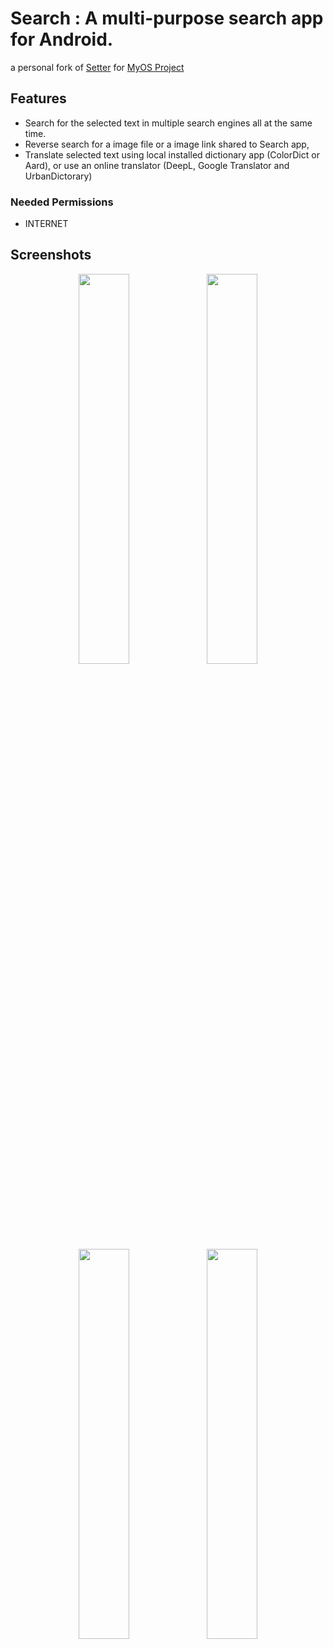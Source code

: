 # Search : A multi-purpose search app for Android.
a personal fork of [Setter](https://github.com/scubajeff/Setter) for [MyOS Project](https://github.com/MyOS-Android)

## Features
  - Search for the selected text in multiple search engines all at the same time.
  - Reverse search for a image file or a image link shared to Search app,
  - Translate selected text using local installed dictionary app (ColorDict or Aard), or use an online translator 
  (DeepL, Google Translator and UrbanDictorary)

### Needed Permissions
  - INTERNET

## Screenshots
<p align="center">
<img src="https://raw.githubusercontent.com/MyOS-Android/my.android.search/main/Screenshots/1.png" width="40%">
<img src="https://raw.githubusercontent.com/MyOS-Android/my.android.search/main/Screenshots/2.png" width="40%">
<img src="https://raw.githubusercontent.com/MyOS-Android/my.android.search/main/Screenshots/3.png" width="40%">
<img src="https://raw.githubusercontent.com/MyOS-Android/my.android.search/main/Screenshots/4.png" width="40%">
</p>
